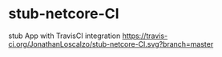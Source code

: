 # stub-netcore-CI
stub App with TravisCI integration
https://travis-ci.org/JonathanLoscalzo/stub-netcore-CI.svg?branch=master

